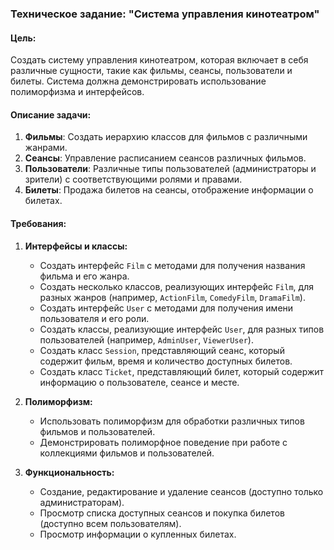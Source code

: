 ### Техническое задание: "Система управления кинотеатром"

#### Цель:
Создать систему управления кинотеатром, которая включает в себя различные сущности, такие как фильмы, сеансы, пользователи и билеты. Система должна демонстрировать использование полиморфизма и интерфейсов.

#### Описание задачи:
1. **Фильмы**: Создать иерархию классов для фильмов с различными жанрами.
2. **Сеансы**: Управление расписанием сеансов различных фильмов.
3. **Пользователи**: Различные типы пользователей (администраторы и зрители) с соответствующими ролями и правами.
4. **Билеты**: Продажа билетов на сеансы, отображение информации о билетах.

#### Требования:
1. **Интерфейсы и классы:**
   - Создать интерфейс `Film` с методами для получения названия фильма и его жанра.
   - Создать несколько классов, реализующих интерфейс `Film`, для разных жанров (например, `ActionFilm`, `ComedyFilm`, `DramaFilm`).
   - Создать интерфейс `User` с методами для получения имени пользователя и его роли.
   - Создать классы, реализующие интерфейс `User`, для разных типов пользователей (например, `AdminUser`, `ViewerUser`).
   - Создать класс `Session`, представляющий сеанс, который содержит фильм, время и количество доступных билетов.
   - Создать класс `Ticket`, представляющий билет, который содержит информацию о пользователе, сеансе и месте.

2. **Полиморфизм:**
   - Использовать полиморфизм для обработки различных типов фильмов и пользователей.
   - Демонстрировать полиморфное поведение при работе с коллекциями фильмов и пользователей.

3. **Функциональность:**
   - Создание, редактирование и удаление сеансов (доступно только администраторам).
   - Просмотр списка доступных сеансов и покупка билетов (доступно всем пользователям).
   - Просмотр информации о купленных билетах.

